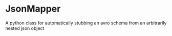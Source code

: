 # JsonMapper
 A python class for automatically stubbing an avro schema from an arbitrarily nested json object
